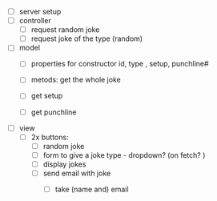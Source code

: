 - [ ] server setup
- [ ] controller
    - [ ] request random joke 
    - [ ] request joke of the type (random)

- [ ] model 
    - [ ] properties for constructor id, type , setup, punchline#
    - [ ] metods: get the whole joke
    - [ ] get setup
    - [ ] get punchline 


- [ ] view 
    - [ ] 2x buttons: 
        - [ ] random joke
        - [ ] form to give a joke type - dropdown? (on fetch? )
        - [ ] display jokes
        - [ ] send email with joke 
            - [ ] take (name and) email 


 